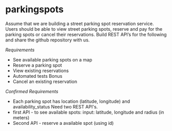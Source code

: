 # parkingspots

Assume that we are building a street parking spot reservation service. Users should be able to view street parking spots, reserve and pay for the parking spots or cancel their reservations. Build REST API’s for the following and share the github repository with us.

*Requirements*

* See available parking spots on a map
* Reserve a parking spot
* View existing reservations
* Automated tests
Bonus
* Cancel an existing reservation


*Confirmed Requirements*

* Each parking spot has location (latitude, longitude) and availability_status
Need two REST API's.
* first API - to see available spots:
input: latitude, longitude and radius (in meters)
* Second API - reserve a available spot (using id)


